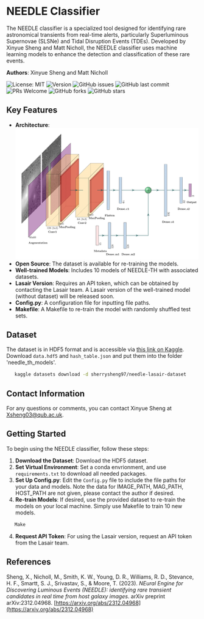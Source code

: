# NEEDLE Classifier

The NEEDLE classifier is a specialized tool designed for identifying rare astronomical transients from real-time alerts, particularly Superluminous Supernovae (SLSNe) and Tidal Disruption Events (TDEs). Developed by Xinyue Sheng and Matt Nicholl, the NEEDLE classifier uses machine learning models to enhance the detection and classification of these rare events.

**Authors**: Xinyue Sheng and Matt Nicholl

![License: MIT](https://img.shields.io/badge/License-MIT-yellow.svg)
![Version](https://img.shields.io/github/v/release/XinyueSheng2019/NEEDLE.svg)
![GitHub issues](https://img.shields.io/github/issues/XinyueSheng2019/NEEDLE.svg)
![GitHub last commit](https://img.shields.io/github/last-commit/XinyueSheng2019/NEEDLE.svg)
![PRs Welcome](https://img.shields.io/badge/PRs-welcome-brightgreen.svg)
![GitHub forks](https://img.shields.io/github/forks/XinyueSheng2019/NEEDLE.svg)
![GitHub stars](https://img.shields.io/github/stars/XinyueSheng2019/NEEDLE.svg)


## Key Features
- **Architecture**: ![NEEDLE model](cnn_model.png)
- **Open Source**: The dataset is available for re-training the models.
- **Well-trained Models**: Includes 10 models of NEEDLE-TH with associated datasets. 
- **Lasair Version**: Requires an API token, which can be obtained by contacting the Lasair team. A Lasair version of the well-trained model (without dataset) will be released soon.
- **Config.py**: A configuration file for inputting file paths.
- **Makefile**: A Makefile to re-train the model with randomly shuffled test sets.

## Dataset

The dataset is in HDF5 format and is accessible via [this link on Kaggle](https://www.kaggle.com/datasets/sherrysheng97/needle-lasair-dataset). Download `data.hdf5` and `hash_table.json` and put them into the folder 'needle_th_models'.
```sh
   kaggle datasets download -d sherrysheng97/needle-lasair-dataset
```
## Contact Information

For any questions or comments, you can contact Xinyue Sheng at Xsheng03@qub.ac.uk.

## Getting Started

To begin using the NEEDLE classifier, follow these steps:

1. **Download the Dataset**: Download the HDF5 dataset.
2. **Set Virtual Environment**: Set a conda envrionment, and use `requirements.txt` to download all needed packages.
2. **Set Up Config.py**: Edit the `Config.py` file to include the file paths for your data and models. Note the data for IMAGE_PATH, MAG_PATH, HOST_PATH are not given, please contact the author if desired.
3. **Re-train Models**: If desired, use the provided dataset to re-train the models on your local machine. Simply use Makefile to train 10 new models.
```sh
   Make
```
4. **Request API Token**: For using the Lasair version, request an API token from the Lasair team.


## References

Sheng, X., Nicholl, M., Smith, K. W., Young, D. R., Williams, R. D., Stevance, H. F., Smartt, S. J., Srivastav, S., & Moore, T. (2023). *NEural Engine for Discovering Luminous Events (NEEDLE): identifying rare transient candidates in real time from host galaxy images*. arXiv preprint arXiv:2312.04968. [https://arxiv.org/abs/2312.04968](https://arxiv.org/abs/2312.04968)